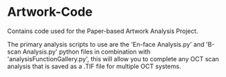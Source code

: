 # Artwork-Code
Contains code used for the Paper-based Artwork Analysis Project.

The primary analysis scripts to use are the 'En-face Analysis.py' and 'B-scan Analysis.py' python files in combination with 'analysisFunctionGallery.py', this will allow you to complete any OCT scan analysis that is saved as a .TIF file for multiple OCT systems.
